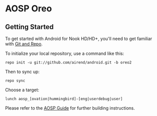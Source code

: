 AOSP Oreo
=========

Getting Started
---------------

To get started with Android for Nook HD/HD+, you'll need to get
familiar with [Git and Repo](http://source.android.com/source/using-repo.html).

To initialize your local repository, use a command like this:

    repo init -u git://github.com/airend/android.git -b oreo2

Then to sync up:

    repo sync

Choose a target:

    lunch aosp_[ovation|hummingbird]-[eng|userdebug|user]

Please refer to the [AOSP Guide](https://source.android.com/source/building.html) for further building instructions.
